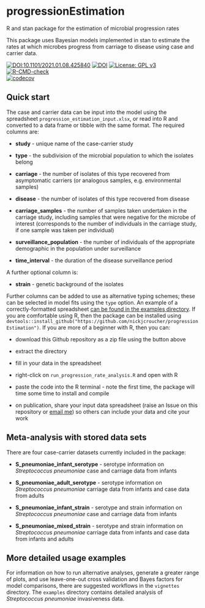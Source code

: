# progressionEstimation
R and stan package for the estimation of microbial progression rates

This package uses Bayesian models implemented in stan to estimate the rates at which microbes progress from carriage to disease using case and carrier data.

[![DOI:10.1101/2021.01.08.425840](http://img.shields.io/badge/DOI-10.1101/2021.09.01.458483-B31B1B.svg)](https://doi.org/10.1101/2021.09.01.458483)
[![DOI](https://zenodo.org/badge/DOI/10.5281/zenodo.5762037.svg)](https://doi.org/10.5281/zenodo.5762037)
[![License: GPL v3](https://img.shields.io/badge/License-GPL%20v3-brightgreen.svg)](https://github.com/nickjcroucher/progressionEstimation/blob/master/LICENSE)   
[![R-CMD-check](https://github.com/nickjcroucher/progressionEstimation/actions/workflows/check-standard.yaml/badge.svg)](https://github.com/nickjcroucher/progressionEstimation/actions/workflows/check-standard.yaml)  
[![codecov](https://codecov.io/gh/nickjcroucher/progressionEstimation/branch/main/graph/badge.svg?token=CZ63KCRN63)](https://codecov.io/gh/nickjcroucher/progressionEstimation)

## Quick start

The case and carrier data can be input into the model using the spreadsheet `progression_estimation_input.xlsx`, or read into R and converted to a data frame or tibble with the same format. The required columns are:

- **study** - unique name of the case-carrier study

- **type** - the subdivision of the microbial population to which the isolates belong

- **carriage** - the number of isolates of this type recovered from asymptomatic carriers (or analogous samples, e.g. environmental samples)

- **disease** - the number of isolates of this type recovered from disease

- **carriage_samples** - the number of samples taken undertaken in the carriage study, including samples that were negative for the microbe of interest (corresponds to the number of individuals in the carriage study, if one sample was taken per individual)

- **surveillance_population** - the number of individuals of the appropriate demographic in the population under surveillance

- **time_interval** - the duration of the disease surveillance period

A further optional column is:

- **strain** - genetic background of the isolates

Further columns can be added to use as alternative typing schemes; these can be selected in model fits using the `type` option. An example of a correctly-formatted spreadsheet [can be found in the examples directory](vignettes/s_pneumoniae_sweden.xlsx). If you are comfortable using R, then the package can be installed using `devtools::install_github("https://github.com/nickjcroucher/progressionEstimation")`. If you are more of a beginner with R, then you can:

- download this Github repository as a zip file using the button above

- extract the directory

- fill in your data in the spreadsheet

- right-click on `run_progression_rate_analysis.R` and open with R

- paste the code into the R terminal - note the first time, the package will time some time to install and compile

- on publication, share your input data spreadsheet (raise an Issue on this repository or [email me](https://www.imperial.ac.uk/people/n.croucher)) so others can include your data and cite your work

## Meta-analysis with stored data sets

There are four case-carrier datasets currently included in the package:

- **S_pneumoniae_infant_serotype** - serotype information on *Streptococcus pneumoniae* case and carriage data from infants

- **S_pneumoniae_adult_serotype** - serotype information on *Streptococcus pneumoniae* carriage data from infants and case data from adults

- **S_pneumoniae_infant_strain** - serotype and strain information on *Streptococcus pneumoniae* case and carriage data from infants

- **S_pneumoniae_mixed_strain** - serotype and strain information on *Streptococcus pneumoniae* carriage data from infants and case data from infants and adults

## More detailed usage examples

For information on how to run alternative analyses, generate a greater range of plots, and use leave-one-out cross validation and Bayes factors for model comparisons, there are suggested workflows in the `vignettes` directory. The `examples` directory contains detailed analysis of *Streptococcus pneumoniae* invasiveness data.
